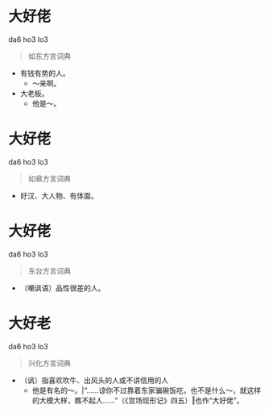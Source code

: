 # 大好佬
da6 ho3 lo3
> 如东方言词典
- 有钱有势的人。
  - ～来啊。
- 大老板。
  - 他是～。

# 大好佬
da6 ho3 lo3
> 如皋方言词典
- 好汉、大人物、有体面。

# 大好佬
da6 ho3 lo3
> 东台方言词典
- （嘲讽语）品性很差的人。

# 大好老
da6 ho3 lo3
> 兴化方言词典
- （讽）指喜欢吹牛、出风头的人或不讲信用的人
  - 他是有名的～。|“……谅你不过靠着东家骗碗饭吃，也不是什么～，就这样的大模大样，瞧不起人……”（《宫场现形记》四五）‖也作“大好佬”。
